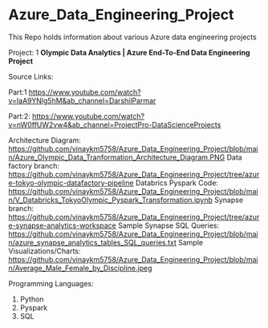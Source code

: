 # Azure_Data_Engineering_Project
This Repo holds information about various Azure data engineering projects

Project: 1 **Olympic Data Analytics | Azure End-To-End Data Engineering Project**

Source Links: 

Part:1 https://www.youtube.com/watch?v=IaA9YNlg5hM&ab_channel=DarshilParmar

Part:2: https://www.youtube.com/watch?v=nW0ffUW2vw4&ab_channel=ProjectPro-DataScienceProjects

Architecture Diagram: https://github.com/vinaykm5758/Azure_Data_Engineering_Project/blob/main/Azure_Olympic_Data_Tranformation_Architecture_Diagram.PNG
Data factory branch: https://github.com/vinaykm5758/Azure_Data_Engineering_Project/tree/azure-tokyo-olympic-datafactory-pipeline
Databrics Pyspark Code: https://github.com/vinaykm5758/Azure_Data_Engineering_Project/blob/main/V_Databricks_TokyoOlympic_Pyspark_Transformation.ipynb
Synapse branch: https://github.com/vinaykm5758/Azure_Data_Engineering_Project/tree/azure-synapse-analytics-workspace
Sample Synapse SQL Queries: https://github.com/vinaykm5758/Azure_Data_Engineering_Project/blob/main/azure_synapse_analytics_tables_SQL_queries.txt
Sample Visualizations/Charts: https://github.com/vinaykm5758/Azure_Data_Engineering_Project/blob/main/Average_Male_Female_by_Discipline.jpeg

Programming Languages:
1. Python
2. Pyspark
3. SQL
